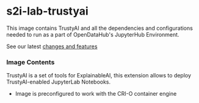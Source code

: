 # s2i-lab-trustyai

This image contains TrustyAI and all the dependencies and configurations needed to run as a 
part of OpenDataHub's JupyterHub Environment.

See our latest [changes and features](https://trustyai-explainability-python.readthedocs.io/en/latest/)

### Image Contents

TrustyAI is a set of tools for ExplainableAI, this extension allows to deploy TrustyAI-enabled JupyterLab Notebooks.

- Image is preconfigured to work with the CRI-O container engine
